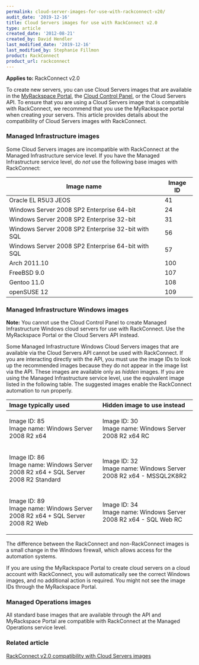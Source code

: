 ```yaml
---
permalink: cloud-server-images-for-use-with-rackconnect-v20/
audit_date: '2019-12-16'
title: Cloud Servers images for use with RackConnect v2.0
type: article
created_date: '2012-08-21'
created_by: David Hendler
last_modified_date: '2019-12-16'
last_modified_by: Stephanie Fillmon
product: RackConnect
product_url: rackconnect
---
```


**Applies to:** RackConnect v2.0

To create new servers, you can use Cloud Servers images that are
available in the [MyRackspace Portal](https://login.rackspace.com/), the
[Cloud Control Panel](https://login.rackspace.com/), or the Cloud
Servers API. To ensure that you are using a Cloud Servers image that is
compatible with RackConnect, we recommend that you use the MyRackspace
portal when creating your servers. This article provides details about
the compatibility of Cloud Servers images with RackConnect.

### Managed Infrastructure images

Some Cloud Servers images are incompatible with RackConnect at the
Managed Infrastructure service level. If you have the Managed
Infrastructure service level, do *not* use the following base images
with RackConnect:

| Image name                                         | Image ID |
|----------------------------------------------------|----------|
| Oracle EL R5U3 JEOS                                | 41       |
| Windows Server 2008 SP2 Enterprise 64-bit          | 24       |
| Windows Server 2008 SP2 Enterprise 32-bit          | 31       |
| Windows Server 2008 SP2 Enterprise 32-bit with SQL | 56       |
| Windows Server 2008 SP2 Enterprise 64-bit with SQL | 57       |
| Arch 2011.10                                       | 100      |
| FreeBSD 9.0                                        | 107      |
| Gentoo 11.0                                        | 108      |
| openSUSE 12                                        | 109      |

### Managed Infrastructure Windows images

**Note:** You cannot use the Cloud Control Panel to create Managed
Infrastructure Windows cloud servers for use with RackConnect. Use the
MyRackspace Portal or the Cloud Servers API instead.

Some Managed Infrastructure Windows Cloud Servers images that are
available via the Cloud Servers API cannot be used with RackConnect. If
you are interacting directly with the API, you must use the image IDs to
look up the recommended images because they do not appear in the image
list via the API. These images are available only as *hidden* images. If
you are using the Managed Infrastructure service level, use the
equivalent image listed in the following table. The suggested images
enable the RackConnect automation to run properly.

<table>
<colgroup>
<col width="50%" />
<col width="50%" />
</colgroup>
<thead>
<tr class="header">
<th align="left">Image typically used</th>
<th align="left">Hidden image to use instead</th>
</tr>
</thead>
<tbody>
<tr class="odd">
<td align="left"><p>Image ID: 85<br />
Image name: Windows Server 2008 R2 x64</p></td>
<td align="left"><p>Image ID: 30<br />
Image name: Windows Server 2008 R2 x64 RC</p></td>
</tr>
<tr class="even">
<td align="left"><p>Image ID: 86<br />
Image name: Windows Server 2008 R2 x64 + SQL Server 2008 R2 Standard</p></td>
<td align="left"><p>Image ID: 32<br />
Image name: Windows Server 2008 R2 x64 - MSSQL2K8R2</p></td>
</tr>
<tr class="odd">
<td align="left"><p>Image ID: 89<br />
Image name: Windows Server 2008 R2 x64 + SQL Server 2008 R2 Web</p></td>
<td align="left"><p>Image ID: 34<br />
Image name: Windows Server 2008 R2 x64 - SQL Web RC</p></td>
</tr>
</tbody>
</table>

The difference between the RackConnect and non-RackConnect images is a
small change in the Windows firewall, which allows access for the
automation systems.

If you are using the MyRackspace Portal to create cloud servers on a
cloud account with RackConnect, you will automatically see the correct
Windows images, and no additional action is required. You might not see
the image IDs through the MyRackspace Portal.

### Managed Operations images

All standard base images that are available through the API and
MyRackspace Portal are compatible with RackConnect at the Managed
Operations service level.

### Related article
[RackConnect v2.0 compatibility with Cloud Servers
images](/how-to/rackconnect-v20-compatibility-with-cloud-servers-images)
